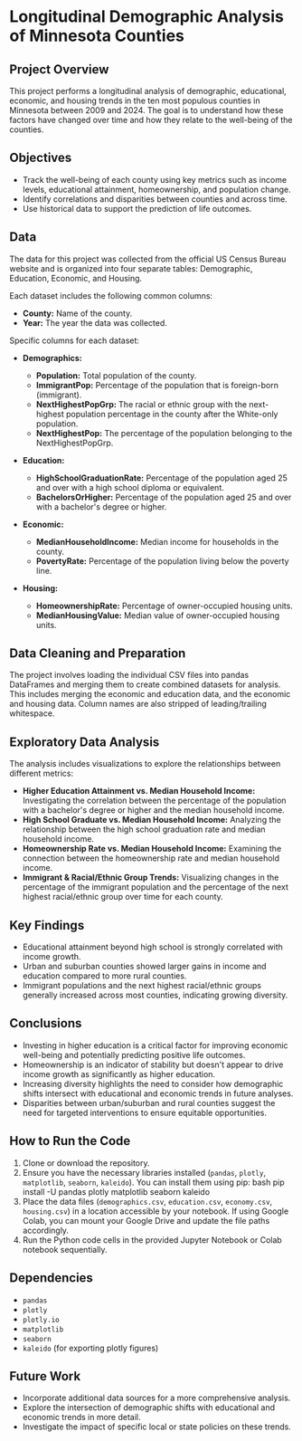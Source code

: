 # Longitudinal Demographic Analysis of Minnesota Counties

## Project Overview

This project performs a longitudinal analysis of demographic, educational, economic, and housing trends in the ten most populous counties in Minnesota between 2009 and 2024. The goal is to understand how these factors have changed over time and how they relate to the well-being of the counties.

## Objectives

*   Track the well-being of each county using key metrics such as income levels, educational attainment, homeownership, and population change.
*   Identify correlations and disparities between counties and across time.
*   Use historical data to support the prediction of life outcomes.

## Data

The data for this project was collected from the official US Census Bureau website and is organized into four separate tables: Demographic, Education, Economic, and Housing.

Each dataset includes the following common columns:
*   **County:** Name of the county.
*   **Year:** The year the data was collected.

Specific columns for each dataset:

*   **Demographics:**
    *   **Population:** Total population of the county.
    *   **ImmigrantPop:** Percentage of the population that is foreign-born (immigrant).
    *   **NextHighestPopGrp:** The racial or ethnic group with the next-highest population percentage in the county after the White-only population.
    *   **NextHighestPop:** The percentage of the population belonging to the NextHighestPopGrp.

*   **Education:**
    *   **HighSchoolGraduationRate:** Percentage of the population aged 25 and over with a high school diploma or equivalent.
    *   **BachelorsOrHigher:** Percentage of the population aged 25 and over with a bachelor's degree or higher.

*   **Economic:**
    *   **MedianHouseholdIncome:** Median income for households in the county.
    *   **PovertyRate:** Percentage of the population living below the poverty line.

*   **Housing:**
    *   **HomeownershipRate:** Percentage of owner-occupied housing units.
    *   **MedianHousingValue:** Median value of owner-occupied housing units.

## Data Cleaning and Preparation

The project involves loading the individual CSV files into pandas DataFrames and merging them to create combined datasets for analysis. This includes merging the economic and education data, and the economic and housing data. Column names are also stripped of leading/trailing whitespace.

## Exploratory Data Analysis

The analysis includes visualizations to explore the relationships between different metrics:

*   **Higher Education Attainment vs. Median Household Income:** Investigating the correlation between the percentage of the population with a bachelor's degree or higher and the median household income.
*   **High School Graduate vs. Median Household Income:** Analyzing the relationship between the high school graduation rate and median household income.
*   **Homeownership Rate vs. Median Household Income:** Examining the connection between the homeownership rate and median household income.
*   **Immigrant & Racial/Ethnic Group Trends:** Visualizing changes in the percentage of the immigrant population and the percentage of the next highest racial/ethnic group over time for each county.

## Key Findings

*   Educational attainment beyond high school is strongly correlated with income growth.
*   Urban and suburban counties showed larger gains in income and education compared to more rural counties.
*   Immigrant populations and the next highest racial/ethnic groups generally increased across most counties, indicating growing diversity.

## Conclusions

*   Investing in higher education is a critical factor for improving economic well-being and potentially predicting positive life outcomes.
*   Homeownership is an indicator of stability but doesn't appear to drive income growth as significantly as higher education.
*   Increasing diversity highlights the need to consider how demographic shifts intersect with educational and economic trends in future analyses.
*   Disparities between urban/suburban and rural counties suggest the need for targeted interventions to ensure equitable opportunities.

## How to Run the Code

1.  Clone or download the repository.
2.  Ensure you have the necessary libraries installed (`pandas`, `plotly`, `matplotlib`, `seaborn`, `kaleido`). You can install them using pip: bash pip install -U pandas plotly matplotlib seaborn kaleido
3.  Place the data files (`demographics.csv`, `education.csv`, `economy.csv`, `housing.csv`) in a location accessible by your notebook. If using Google Colab, you can mount your Google Drive and update the file paths accordingly.
4.  Run the Python code cells in the provided Jupyter Notebook or Colab notebook sequentially.

## Dependencies

*   `pandas`
*   `plotly`
*   `plotly.io`
*   `matplotlib`
*   `seaborn`
*   `kaleido` (for exporting plotly figures)

## Future Work

*   Incorporate additional data sources for a more comprehensive analysis.
*   Explore the intersection of demographic shifts with educational and economic trends in more detail.
*   Investigate the impact of specific local or state policies on these trends.
